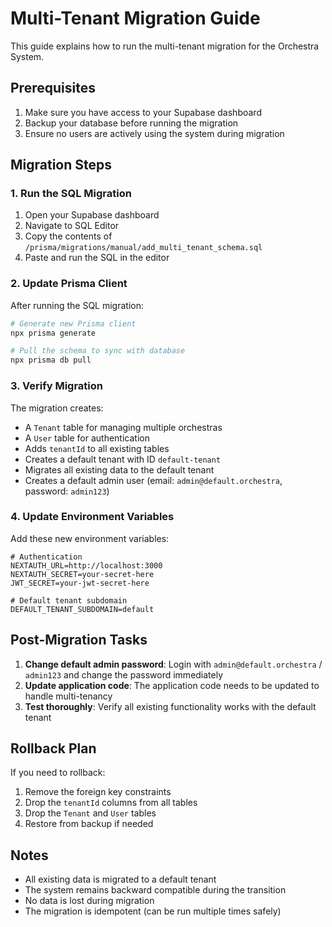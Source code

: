 # Multi-Tenant Migration Guide

This guide explains how to run the multi-tenant migration for the Orchestra System.

## Prerequisites

1. Make sure you have access to your Supabase dashboard
2. Backup your database before running the migration
3. Ensure no users are actively using the system during migration

## Migration Steps

### 1. Run the SQL Migration

1. Open your Supabase dashboard
2. Navigate to SQL Editor
3. Copy the contents of `/prisma/migrations/manual/add_multi_tenant_schema.sql`
4. Paste and run the SQL in the editor

### 2. Update Prisma Client

After running the SQL migration:

```bash
# Generate new Prisma client
npx prisma generate

# Pull the schema to sync with database
npx prisma db pull
```

### 3. Verify Migration

The migration creates:
- A `Tenant` table for managing multiple orchestras
- A `User` table for authentication
- Adds `tenantId` to all existing tables
- Creates a default tenant with ID `default-tenant`
- Migrates all existing data to the default tenant
- Creates a default admin user (email: `admin@default.orchestra`, password: `admin123`)

### 4. Update Environment Variables

Add these new environment variables:

```env
# Authentication
NEXTAUTH_URL=http://localhost:3000
NEXTAUTH_SECRET=your-secret-here
JWT_SECRET=your-jwt-secret-here

# Default tenant subdomain
DEFAULT_TENANT_SUBDOMAIN=default
```

## Post-Migration Tasks

1. **Change default admin password**: Login with `admin@default.orchestra` / `admin123` and change the password immediately
2. **Update application code**: The application code needs to be updated to handle multi-tenancy
3. **Test thoroughly**: Verify all existing functionality works with the default tenant

## Rollback Plan

If you need to rollback:

1. Remove the foreign key constraints
2. Drop the `tenantId` columns from all tables
3. Drop the `Tenant` and `User` tables
4. Restore from backup if needed

## Notes

- All existing data is migrated to a default tenant
- The system remains backward compatible during the transition
- No data is lost during migration
- The migration is idempotent (can be run multiple times safely)